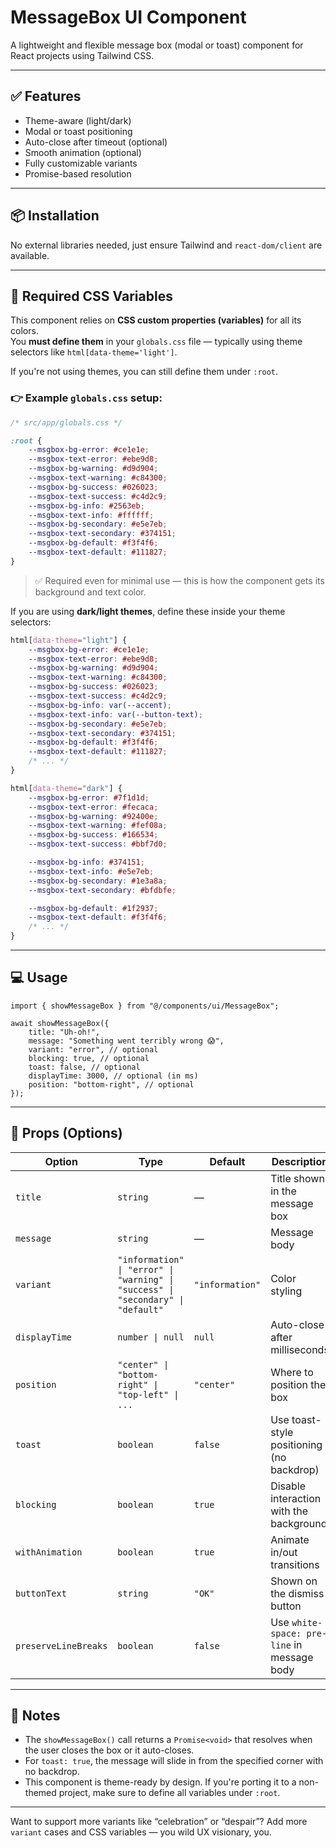 # MessageBox UI Component

A lightweight and flexible message box (modal or toast) component for React projects using Tailwind CSS.

---

## ✅ Features

-   Theme-aware (light/dark)
-   Modal or toast positioning
-   Auto-close after timeout (optional)
-   Smooth animation (optional)
-   Fully customizable variants
-   Promise-based resolution

---

## 📦 Installation

No external libraries needed, just ensure Tailwind and `react-dom/client` are available.

---

## 🎨 Required CSS Variables

This component relies on **CSS custom properties (variables)** for all its colors.  
You **must define them** in your `globals.css` file — typically using theme selectors like `html[data-theme='light']`.

If you're not using themes, you can still define them under `:root`.

### 👉 Example `globals.css` setup:

```css
/* src/app/globals.css */

:root {
    --msgbox-bg-error: #ce1e1e;
    --msgbox-text-error: #ebe9d8;
    --msgbox-bg-warning: #d9d904;
    --msgbox-text-warning: #c84300;
    --msgbox-bg-success: #026023;
    --msgbox-text-success: #c4d2c9;
    --msgbox-bg-info: #2563eb;
    --msgbox-text-info: #ffffff;
    --msgbox-bg-secondary: #e5e7eb;
    --msgbox-text-secondary: #374151;
    --msgbox-bg-default: #f3f4f6;
    --msgbox-text-default: #111827;
}
```

> ✅ Required even for minimal use — this is how the component gets its background and text color.

If you are using **dark/light themes**, define these inside your theme selectors:

```css
html[data-theme="light"] {
    --msgbox-bg-error: #ce1e1e;
    --msgbox-text-error: #ebe9d8;
    --msgbox-bg-warning: #d9d904;
    --msgbox-text-warning: #c84300;
    --msgbox-bg-success: #026023;
    --msgbox-text-success: #c4d2c9;
    --msgbox-bg-info: var(--accent);
    --msgbox-text-info: var(--button-text);
    --msgbox-bg-secondary: #e5e7eb;
    --msgbox-text-secondary: #374151;
    --msgbox-bg-default: #f3f4f6;
    --msgbox-text-default: #111827;
    /* ... */
}

html[data-theme="dark"] {
    --msgbox-bg-error: #7f1d1d;
    --msgbox-text-error: #fecaca;
    --msgbox-bg-warning: #92400e;
    --msgbox-text-warning: #fef08a;
    --msgbox-bg-success: #166534;
    --msgbox-text-success: #bbf7d0;

    --msgbox-bg-info: #374151;
    --msgbox-text-info: #e5e7eb;
    --msgbox-bg-secondary: #1e3a8a;
    --msgbox-text-secondary: #bfdbfe;

    --msgbox-bg-default: #1f2937;
    --msgbox-text-default: #f3f4f6;
    /* ... */
}
```

---

## 💻 Usage

```tsx
import { showMessageBox } from "@/components/ui/MessageBox";

await showMessageBox({
    title: "Uh-oh!",
    message: "Something went terribly wrong 😱",
    variant: "error", // optional
    blocking: true, // optional
    toast: false, // optional
    displayTime: 3000, // optional (in ms)
    position: "bottom-right", // optional
});
```

---

## 🧩 Props (Options)

| Option               | Type                                                                             | Default         | Description                                 |
| -------------------- | -------------------------------------------------------------------------------- | --------------- | ------------------------------------------- |
| `title`              | `string`                                                                         | —               | Title shown in the message box              |
| `message`            | `string`                                                                         | —               | Message body                                |
| `variant`            | `"information" \| "error" \| "warning" \| "success" \| "secondary" \| "default"` | `"information"` | Color styling                               |
| `displayTime`        | `number \| null`                                                                 | `null`          | Auto-close after milliseconds               |
| `position`           | `"center" \| "bottom-right" \| "top-left" \| ...`                                | `"center"`      | Where to position the box                   |
| `toast`              | `boolean`                                                                        | `false`         | Use toast-style positioning (no backdrop)   |
| `blocking`           | `boolean`                                                                        | `true`          | Disable interaction with the background     |
| `withAnimation`      | `boolean`                                                                        | `true`          | Animate in/out transitions                  |
| `buttonText`         | `string`                                                                         | `"OK"`          | Shown on the dismiss button                 |
| `preserveLineBreaks` | `boolean`                                                                        | `false`         | Use `white-space: pre-line` in message body |

---

## 📍 Notes

-   The `showMessageBox()` call returns a `Promise<void>` that resolves when the user closes the box or it auto-closes.
-   For `toast: true`, the message will slide in from the specified corner with no backdrop.
-   This component is theme-ready by design. If you're porting it to a non-themed project, make sure to define all variables under `:root`.

---

Want to support more variants like “celebration” or “despair”? Add more `variant` cases and CSS variables — you wild UX visionary, you.
